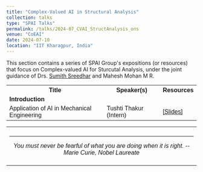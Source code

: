 ```yaml
---
title: "Complex-Valued AI in Structural Analysis" 
collection: talks
type: "SPAI Talks"
permalink: /talks/2024-07_CVAI_StructAnalysis_ons
venue: "CoEAI"
date: 2024-07-10
location: "IIT Kharagpur, India"
---
```

<p style="text-align:left;">
  This section contains a series of SPAI Group's expositions (or resources) that focus on Complex-valued AI for Sturcutal Analysis, under the joint guidance of  Drs. <a href="https://www.linkedin.com/in/sumithsree/?originalSubdomain=in">Sumith Sreedhar</a> and Mahesh Mohan M R. 
</p>
<html>
<head>
<style>
table {
  font-family: arial, sans-serif;
  border-collapse: collapse;
  width: 100%;
}
   
td[colspan]:not([colspan="1"]) {
    text-align: center;
}

td, th {
  border: 1px solid #dddddd;
  text-align: left;
  padding: 8px;
}

tr:nth-child(even) {
  background-color: #dddddd;
}
</style>
</head>
<body>

<table>
  <tr>
    <th>Title</th>
    <th>Speaker(s)</th>
    <th>Resources</th>
  </tr>
   <tr>
    <td colspan="3"><b>Introduction</b></td>
  </tr>
  <tr>
    <td>Application of AI in Mechanical Engineering </td>
    <td>Tushti Thakur (Intern)</td>
    <td><a href="https://drive.google.com/file/d/1gCr0yXg7xmr-k2x2qc4k1kRL8rDP3rtn/view?usp=sharing">&#91;Slides&#93;</a></td>
  </tr>        
</table>

</body>
</html>

 <table style="width:100%;border:0px;border-spacing:0px;border-collapse:collapse;margin-right:auto;margin-left:auto;"><tbody>
            <tr>
            <td style="padding:8px;width:100%;vertical-align:middle;border:0px">
                 <p>
<hr>
<center>
<i>You must never be fearful of what you are doing when it is right. -- Marie Curie, Nobel Laureate </i>

</center>
              </p>
            </td>
          </tr>


